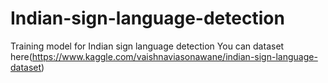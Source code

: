 # Indian-sign-language-detection
Training model for Indian sign language detection
You can dataset here(https://www.kaggle.com/vaishnaviasonawane/indian-sign-language-dataset)
